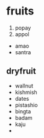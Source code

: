 # fruits 
1. popay
2. appol 
- amao
- santra 
## dryfruit 
- wallnut
- kishmish
- dates
- pistashio
- bingta
- badam
- kaju
-  

